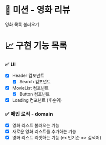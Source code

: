 # 🚀 미션 - 영화 리뷰

영화 목록 불러오기

# 📈 구현 기능 목록

### ✅ UI

- [x] Header 컴포넌트
  - [x] Search 컴포넌트
- [x] MovieList 컴포넌트
  - [x] Button 컴포넌트
- [x] Loading 컴포넌트 (후순위)

### ✅ 메인 로직 - domain

- [x] 영화 리스트 불러오는 기능
- [x] 새로운 영화 리스트를 추가하는 기능
- [x] 영화 리스트 리셋하는 기능 (ex 인기순 => 검색어)
